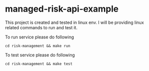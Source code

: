 # managed-risk-api-example

This project is created and tested in linux env. I will be providing linux related commands to run and test it.

To run service please do following

```
cd risk-management && make run
```

To test service please do following

```
cd risk-management && make test
```